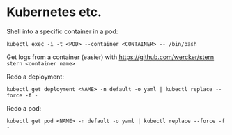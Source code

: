 # Kubernetes etc.

Shell into a specific container in a pod:

```console
kubectl exec -i -t <POD> --container <CONTAINER> -- /bin/bash
```
Get logs from a container (easier) with https://github.com/wercker/stern `stern <container name>`

Redo a deployment:

```console
kubectl get deployment <NAME> -n default -o yaml | kubectl replace --force -f -
```

Redo a pod:

```console
kubectl get pod <NAME> -n default -o yaml | kubectl replace --force -f -
```

